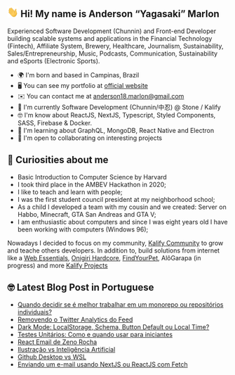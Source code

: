 <img src="https://github.com/tairosonloa/tairosonloa/blob/main/assets/wave.gif?raw=true" width="25px"/> Hi! My name is Anderson “Yagasaki” Marlon
----------------------------

Experienced Software Development (Chunnin) and Front-end Developer building scalable systems and applications in the Financial Technology (Fintech), Affiliate System, Brewery, Healthcare, Journalism, Sustainability, Sales/Entrepreneurship, Music, Podcasts, Communication, Sustainability and eSports (Electronic Sports).

- 🌍  I'm born and based in Campinas, Brazil
- 🖥️  You can see my portfolio at [official website](http://yagasaki.vercel.app/curriculum)
- ✉️  You can contact me at [anderson18.marlon@gmail.com](mailto:anderson18.marlon@gmail.com)
- 🚀  I'm currently Software Development (Chunnin/中忍) @ Stone / Kalify
- 🤓  I'm know about ReactJS, NextJS, Typescript, Styled Components, SASS, Firebase & Docker.
- 🧠  I'm learning about GraphQL, MongoDB, React Native and Electron
- 🤝  I'm open to collaborating on interesting projects

🚀 Curiosities about me
----------------------------

- Basic Introduction to Computer Science by Harvard
- I took third place in the AMBEV Hackathon in 2020;
- I like to teach and learn with people;
- I was the first student council president at my neighborhood school;
- As a child I developed a team with my cousin and we created: Server on Habbo, Minecraft, GTA San Andreas and GTA V;
- I am enthusiastic about computers and since I was eight years old I have been working with computers (Windows 96);

Nowadays I decided to focus on my community, [Kalify Community](https://discord.gg/jhSepmE7nN) to grow and teache others developers. In addition to, build solutions from internet like a [Web Essentials](https://webessentials.com.br), [Onigiri Hardcore](https://onigirihardcore.vercel.app), [FindYourPet](https://findyourpet.vercel.app), AlôGarapa (in progress) and more [Kalify Projects](https://kalify.vercel.app/projetos)

🤓 Latest Blog Post in Portuguese
----------------------------
- [Quando decidir se é melhor trabalhar em um monorepo ou repositórios individuais?](https://yagasaki.dev/blog/quando-decidir-se-e-melhor-trabalhar-em-um-monorepo-ou-repositorios-individuais)
- [Removendo o Twitter Analytics do Feed](https://yagasaki.dev/blog/removendo-o-twitter-analytics-do-feed)
- [Dark Mode: LocalStorage, Schema, Button Default ou Local Time?](https://yagasaki.dev/blog/dark-mode-localstorage-scheme-button-default-ou-local-time)
- [Testes Unitários: Como e quando usar para iniciantes](https://yagasaki.dev/blog/testes-unitarios-como-e-quando-usar-para-iniciantes)
- [React Email de Zeno Rocha](https://yagasaki.dev/blog/react-email-de-zeno-rocha)
- [Ilustração vs Inteligência Artificial](https://yagasaki.dev/blog/ilustracao-vs-inteligencia-artificial)
- [Github Desktop vs WSL](https://yagasaki.dev/blog/github-desktop-vs-wsl)
- [Enviando um e-mail usando NextJS ou ReactJS com Fetch](https://yagasaki.dev/blog/enviando-um-email-usando-nextjs-ou-reactjs-com-fetch)
